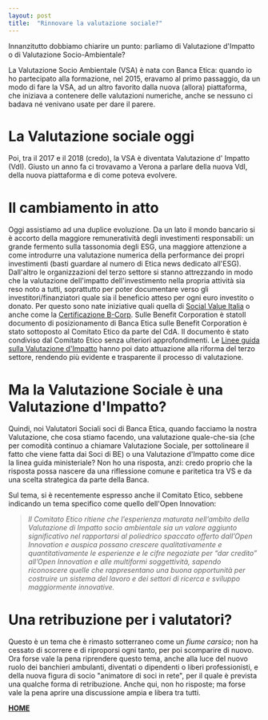 ```yaml
---
layout: post
title:  "Rinnovare la valutazione sociale?"
---
```


Innanzitutto dobbiamo chiarire un punto: parliamo di Valutazione d'Impatto o di Valutazione Socio-Ambientale?

La Valutazione Socio Ambientale (VSA) è nata con Banca Etica: quando io ho partecipato alla formazione, nel 2015, eravamo al 
primo passaggio, da un modo di fare la VSA, ad un altro favorito dalla nuova (allora) piattaforma, che iniziava a contenere delle 
valutazioni numeriche, anche se nessuno ci badava né venivano usate per dare il parere.

# La Valutazione sociale oggi
Poi, tra il 2017 e il 2018 (credo), la VSA è diventata Valutazione d' Impatto (VdI). Giusto un anno fa ci trovavamo a Verona a parlare della nuova 
VdI, della nuova piattaforma e di come poteva evolvere.

# Il cambiamento in atto
Oggi assistiamo ad una duplice evoluzione. Da un lato il mondo bancario si è accorto della maggiore remuneratività degli investimenti 
responsabili: un grande fermento sulla tassonomia degli ESG, una maggiore attenzione a come introdurre una valutazione numerica
della performance dei propri investimenti (basti guardare al numero di Etica news dedicato all'ESG). Dall'altro le organizzazioni del terzo 
settore si stanno attrezzando in modo che la valutazione dell'impatto dell'investimento nella propria attività sia reso noto a tutti, 
soprattutto per poter documentare verso gli investitori/finanziatori quale sia il beneficio atteso per ogni euro investito o donato.
Per questo sono nate iniziative quali quella di [Social Value Italia](https://www.socialvalueitalia.it/associazione/) o anche come la 
[Certificazione B-Corp](https://bcorporation.net/certification). Sulle Benefit Corporation è statoIl documento di posizionamento di Banca Etica sulle Benefit Corporation è stato sottoposto al Comitato Etico da parte del CdA. Il documento è stato condiviso dal Comitato Etico
senza ulteriori approfondimenti.
Le [Linee guida sulla Valutazione d'Impatto](https://www.gazzettaufficiale.it/eli/id/2019/09/12/19A05601/sg) hanno poi dato attuazione alla riforma del terzo settore, rendendo più evidente e trasparente
il processo di valutazione.

# Ma la Valutazione Sociale è una Valutazione d'Impatto?
Quindi, noi Valutatori Sociali soci di Banca Etica, quando facciamo la nostra Valutazione, che cosa stiamo facendo, una valutazione 
quale-che-sia (che per comodità continuo a chiamare Valutazione Sociale, per sottolineare il fatto che viene fatta dai Soci di BE) 
o una Valutazione d'Impatto come dice la linea guida ministeriale?
Non ho una risposta, anzi: credo proprio che la risposta possa nascere da una riflessione comune e paritetica tra VS e da una scelta
strategica da parte della Banca.

Sul tema, si è recentemente espresso anche il Comitato Etico, sebbene indicando un tema specifico come quello dell'Open Innovation:
> _Il Comitato Etico ritiene che l’esperienza maturata nell’ambito della Valutazione di Impatto socio
> ambientale sia un valore aggiunto significativo nel rapportarsi al poliedrico spaccato offerto dall’Open
> Innovation e auspica possano crescere qualitativamente e quantitativamente le esperienze e le cifre
> negoziate per “dar credito” all’Open Innovation e alle multiformi soggettività, sapendo riconoscere quelle
> che rappresentano una buona opportunità per costruire un sistema del lavoro e dei settori di ricerca e
> sviluppo maggiormente innovative._

# Una retribuzione per i valutatori?
Questo è un tema che è rimasto sotterraneo come un _fiume carsico_; non ha cessato di scorrere e di riproporsi ogni tanto, per poi scomparire di nuovo.
Ora forse vale la pena riprendere questo tema, anche alla luce del nuovo ruolo dei banchieri ambulanti, diventati o dipendenti o liberi
professionisti, e della nuova figura di socio "animatore di soci in rete", per il quale è prevista una qualche forma di retribuzione.
Anche qui, non ho risposte; ma forse vale la pena aprire una discussione ampia e libera tra tutti.

**[HOME](https://mauromussin.github.io/valutazionesociale/)**
